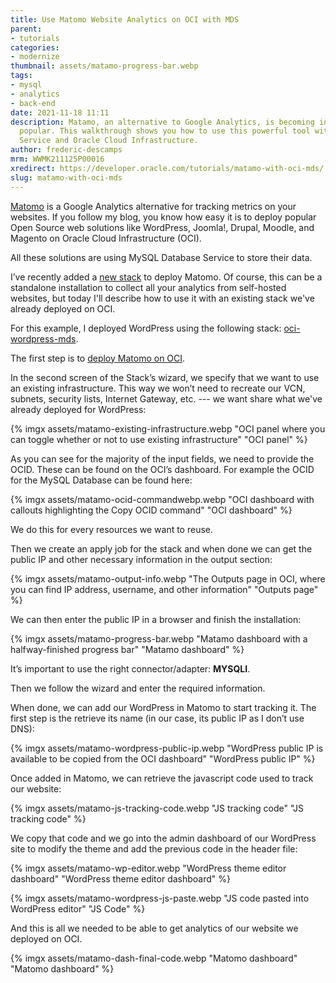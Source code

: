 ```yaml
---
title: Use Matomo Website Analytics on OCI with MDS
parent:
- tutorials
categories:
- modernize
thumbnail: assets/matamo-progress-bar.webp
tags:
- mysql
- analytics
- back-end
date: 2021-11-18 11:11
description: Matamo, an alternative to Google Analytics, is becoming increasingly
  popular. This walkthrough shows you how to use this powerful tool with MySQL Database
  Service and Oracle Cloud Infrastructure.
author: frederic-descamps
mrm: WWMK211125P00016
xredirect: https://developer.oracle.com/tutorials/matamo-with-oci-mds/
slug: matamo-with-oci-mds
---
```

[Matomo](https://matomo.org/) is a Google Analytics alternative for tracking metrics on your websites. If you follow my blog, you know how easy it is to deploy popular Open Source web solutions like WordPress, Joomla!, Drupal, Moodle, and Magento on Oracle Cloud Infrastructure (OCI).

All these solutions are using MySQL Database Service to store their data.

I’ve recently added a [new stack](https://github.com/lefred/oci-matomo-mds) to  deploy Matomo. Of course, this can be a standalone installation to collect all your analytics from self-hosted websites, but today I'll describe how to use it with an existing stack we've already deployed on OCI.

For this example, I deployed WordPress using the following stack: [oci-wordpress-mds](https://github.com/lefred/oci-wordpress-mds).

The first step is to [deploy Matomo on OCI](https://www.oracle.com/cloud/sign-in.html?redirect_uri=https%3A%2F%2Fcloud.oracle.com%2Fresourcemanager%2Fstacks%2Fcreate%3FzipUrl%3Dhttps%3A%2F%2Fgithub.com%2Flefred%2Foci-matomo-mds%2Freleases%2Fdownload%2Fv1.0.0%2Fstack_matomo_mds.zip).

In the second screen of the Stack’s wizard, we specify that we want to use an existing infrastructure. This way we won’t need to recreate our VCN, subnets, security lists, Internet Gateway, etc. --- we want share what we've already deployed for WordPress:

{% imgx assets/matamo-existing-infrastructure.webp "OCI panel where you can toggle whether or not to use existing infrastructure" "OCI panel" %}

As you can see for the majority of the input fields, we need to provide the OCID. These can be found on the OCI’s dashboard. For example the OCID for the MySQL Database can be found here:

{% imgx assets/matamo-ocid-commandwebp.webp "OCI dashboard with callouts highlighting the Copy OCID command" "OCI dashboard" %}

We do this for every resources we want to reuse.

Then we create an apply job for the stack and when done we can get the public IP and other necessary information in the output section:

{% imgx assets/matamo-output-info.webp "The Outputs page in OCI, where you can find IP address, username, and other information" "Outputs page" %}

We can then enter the public IP in a browser and finish the installation:

{% imgx assets/matamo-progress-bar.webp "Matamo dashboard with a halfway-finished progress bar" "Matamo dashboard" %}

It’s important to use the right connector/adapter: **MYSQLI**.

Then we follow the wizard and enter the required information.

When done, we can add our WordPress in Matomo to start tracking it. The first step is the retrieve its name (in our case, its public IP as I don’t use DNS):

{% imgx assets/matamo-wordpress-public-ip.webp "WordPress public IP is available to be copied from the OCI dashboard" "WordPress public IP" %}

Once added in Matomo, we can retrieve the javascript code used to track our website:

{% imgx assets/matamo-js-tracking-code.webp "JS tracking code" "JS tracking code" %}

We copy that code and we go into the admin dashboard of our WordPress site to modify the theme and add the previous code in the header file:

{% imgx assets/matamo-wp-editor.webp "WordPress theme editor dashboard" "WordPress theme editor dashboard" %}

{% imgx assets/matamo-wordpress-js-paste.webp "JS code pasted into WordPress editor" "JS Code" %}

And this is all we needed to be able to get analytics of our website we deployed on OCI.

{% imgx assets/matamo-dash-final-code.webp "Matomo dashboard" "Matomo dashboard" %}
